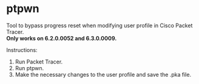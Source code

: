 # ptpwn
Tool to bypass progress reset when modifying user profile in Cisco Packet Tracer.</br>__Only works on 6.2.0.0052 and 6.3.0.0009.__

Instructions:

1. Run Packet Tracer.
2. Run ptpwn.
3. Make the necessary changes to the user profile and save the .pka file.
